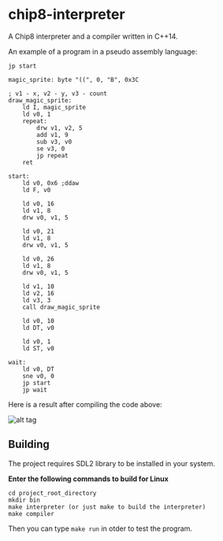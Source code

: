 # chip8-interpreter

A Chip8 interpreter and a compiler written in C++14.

An example of a program in a pseudo assembly language:
```
jp start

magic_sprite: byte "((", 0, "B", 0x3C

; v1 - x, v2 - y, v3 - count
draw_magic_sprite:
    ld I, magic_sprite
    ld v0, 1
    repeat:
        drw v1, v2, 5
        add v1, 9
        sub v3, v0
        se v3, 0
        jp repeat
    ret

start:
    ld v0, 0x6 ;ddaw
    ld F, v0   

    ld v0, 16
    ld v1, 8
    drw v0, v1, 5          

    ld v0, 21
    ld v1, 8
    drw v0, v1, 5

    ld v0, 26
    ld v1, 8
    drw v0, v1, 5

    ld v1, 10
    ld v2, 16
    ld v3, 3
    call draw_magic_sprite

    ld v0, 10
    ld DT, v0

    ld v0, 1
    ld ST, v0

wait:
    ld v0, DT
    sne v0, 0
    jp start
    jp wait

```

Here is a result after compiling the code above:

![alt tag](https://github.com/jangolare/chip8-interpreter/blob/master/res/example.png)


## Building

The project requires SDL2 library to be installed in your system.

**Enter the following commands to build for Linux**
```
cd project_root_directory
mkdir bin
make interpreter (or just make to build the interpreter)
make compiler
```

Then you can type `make run` in otder to test the program.




